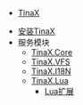 - [TinaX](/cmn-hans/)
<!-- - 入门 -->
- [安装TinaX](/cmn-hans/install.md)
- 服务模块
    - [TinaX.Core](/cmn-hans/core/README.md)
    - [TinaX.VFS](/cmn-hans/vfs/README.md)
    - [TinaX.I18N](/cmn-hans/i18n/README.md)
    - [TinaX.Lua](/cmn-hans/lua/README.md)
        - [Lua扩展](/cmn-hans/lua_extension/README.md)